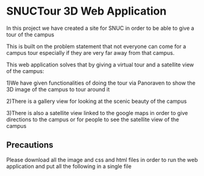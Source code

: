 # SNUCTour 3D Web Application

In this project we have created a site for SNUC in order to be able to give a tour of the campus

This is built on the problem statement that not everyone can come for a campus tour
especially if they are very far away from that campus.

This web application solves that by giving a virtual tour and a satellite view of the campus:

1)We have given functionalities of doing the tour via Panoraven
to show the 3D image of the campus to tour around it

2)There is a gallery view for looking at the scenic beauty of the campus

3)There is also a satellite view linked to the google maps in order to give directions to the campus
or for people to see the satellite view of the campus

## Precautions

Please download all the image and css and html files in order to run the web application and put all the following in a single file

